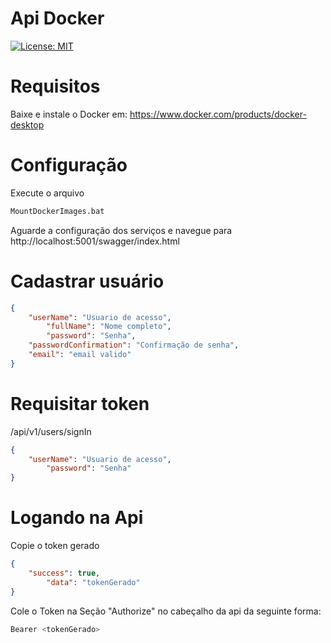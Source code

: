 # Api Docker
[![License: MIT](https://img.shields.io/badge/License-MIT-yellow.svg)](https://opensource.org/licenses/MIT)

# Requisitos
Baixe e instale o Docker em: https://www.docker.com/products/docker-desktop
# Configuração
Execute o arquivo
```bash
MountDockerImages.bat
```
Aguarde a configuração dos serviços e navegue para http://localhost:5001/swagger/index.html
	
# Cadastrar usuário
```json
{
	"userName": "Usuario de acesso",
    	"fullName": "Nome completo",
    	"password": "Senha",
	"passwordConfirmation": "Confirmação de senha",
	"email": "email valido"
} 
```
# Requisitar token
/api/v1/users/signIn

```json
{
	"userName": "Usuario de acesso",
    	"password": "Senha"
} 
```

# Logando na Api
Copie o token gerado
```json
{
	"success": true,
    	"data": "tokenGerado"
} 
```
Cole o Token na Seção "Authorize" no cabeçalho da api da seguinte forma:
```bash
Bearer <tokenGerado>
```

